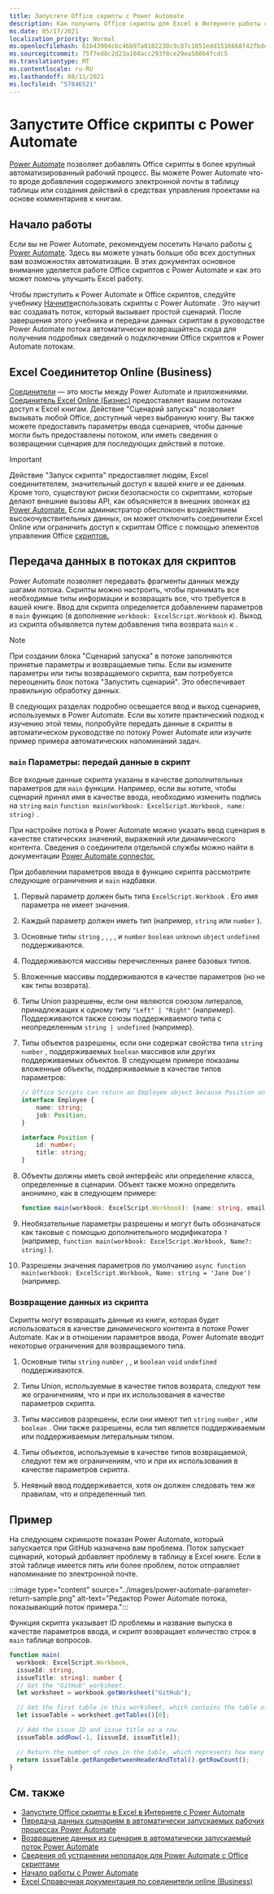 ```yaml
---
title: Запустите Office скрипты с Power Automate
description: Как получить Office скрипты для Excel в Интернете работы с рабочим Power Automate рабочим процессом.
ms.date: 05/17/2021
localization_priority: Normal
ms.openlocfilehash: 61b43904cbc46b97a0102230c9c87c1051edd1516668f42fbded63c53c958de9
ms.sourcegitcommit: 75f7ed8c2d23a104acc293f8ce29ea580b4fcdc5
ms.translationtype: MT
ms.contentlocale: ru-RU
ms.lasthandoff: 08/11/2021
ms.locfileid: "57846521"
---
```

# <a name="run-office-scripts-with-power-automate"></a>Запустите Office скрипты с Power Automate

[Power Automate](https://flow.microsoft.com) позволяет добавлять Office скрипты в более крупный автоматизированный рабочий процесс. Вы можете Power Automate что-то вроде добавления содержимого электронной почты в таблицу таблицы или создания действий в средствах управления проектами на основе комментариев к книгам.

## <a name="get-started"></a>Начало работы

Если вы не Power Automate, рекомендуем посетить Начало работы [с Power Automate](/power-automate/getting-started). Здесь вы можете узнать больше обо всех доступных вам возможностях автоматизации. В этих документах основное внимание уделяется работе Office скриптов с Power Automate и как это может помочь улучшить Excel работу.

Чтобы приступить к Power Automate и Office скриптов, следуйте учебнику [Начните](../tutorials/excel-power-automate-manual.md)использовать скрипты с Power Automate . Это научит вас создавать поток, который вызывает простой сценарий. После завершения этого учебника [](../tutorials/excel-power-automate-trigger.md) и передачи данных скриптам в руководстве Power Automate потока автоматически возвращайтесь сюда для получения подробных сведений о подключении Office скриптов к Power Automate потокам.

## <a name="excel-online-business-connector"></a>Excel Соединитетор Online (Business)

[Соединители](/connectors/connectors) — это мосты между Power Automate и приложениями. [Соединитель Excel Online (Бизнес)](/connectors/excelonlinebusiness) предоставляет вашим потокам доступ к Excel книгам. Действие "Сценарий запуска" позволяет вызывать любой Office, доступный через выбранную книгу. Вы также можете предоставить параметры ввода сценариев, чтобы данные могли быть предоставлены потоком, или иметь сведения о возвращении сценария для последующих действий в потоке.

> [!IMPORTANT]
> Действие "Запуск скрипта" предоставляет людям, Excel соединитетелем, значительный доступ к вашей книге и ее данным. Кроме того, существуют риски безопасности со скриптами, которые делают внешние вызовы API, как объясняется в внешних звонках [из Power Automate.](external-calls.md) Если администратор обеспокоен воздействием высокочувствительных данных, он может отключить соединители Excel Online или ограничить доступ к скриптам Office с помощью элементов управления Office [скриптов.](/microsoft-365/admin/manage/manage-office-scripts-settings)

## <a name="data-transfer-in-flows-for-scripts"></a>Передача данных в потоках для скриптов

Power Automate позволяет передавать фрагменты данных между шагами потока. Скрипты можно настроить, чтобы принимать все необходимые типы информации и возвращать все, что требуется в вашей книге. Ввод для скрипта определяется добавлением параметров в `main` функцию (в дополнение `workbook: ExcelScript.Workbook` к). Выход из скрипта объявляется путем добавления типа возврата `main` к .

> [!NOTE]
> При создании блока "Сценарий запуска" в потоке заполняются принятые параметры и возвращаемые типы. Если вы измените параметры или типы возвращаемого скрипта, вам потребуется переоценить блок потока "Запустить сценарий". Это обеспечивает правильную обработку данных.

В следующих разделах подробно освещается ввод и выход сценариев, используемых в Power Automate. Если вы хотите практический подход к изучению этой [](../tutorials/excel-power-automate-trigger.md) темы, попробуйте передать данные в скрипты в автоматическом [](../resources/scenarios/task-reminders.md) руководстве по потоку Power Automate или изучите пример примера автоматических напоминаний задач.

### <a name="main-parameters-pass-data-to-a-script"></a>`main` Параметры: передай данные в скрипт

Все входные данные скрипта указаны в качестве дополнительных параметров для `main` функции. Например, если вы хотите, чтобы сценарий принял имя в качестве ввода, необходимо изменить подпись на `string` `main` `function main(workbook: ExcelScript.Workbook, name: string)` .

При настройке потока в Power Automate можно указать ввод сценария в качестве [](/power-automate/use-expressions-in-conditions)статических значений, выражений или динамического контента. Сведения о соединители отдельной службы можно найти в документации [Power Automate connector.](/connectors/)

При добавлении параметров ввода в функцию скрипта рассмотрите следующие ограничения и `main` надбавки.

1. Первый параметр должен быть типа `ExcelScript.Workbook` . Его имя параметра не имеет значения.

2. Каждый параметр должен иметь тип (например, `string` или `number` ).

3. Основные типы `string` , , , , и `number` `boolean` `unknown` `object` `undefined` поддерживаются.

4. Поддерживаются массивы перечисленных ранее базовых типов.

5. Вложенные массивы поддерживаются в качестве параметров (но не как типы возврата).

6. Типы Union разрешены, если они являются союзом литералов, принадлежащих к одному типу `"Left" | "Right"` (например). Поддерживаются также союзы поддерживаемого типа с неопределенным `string | undefined` (например).

7. Типы объектов разрешены, если они содержат свойства типа `string` `number` , поддерживаемых `boolean` массивов или других поддерживаемых объектов. В следующем примере показаны вложенные объекты, поддерживаемые в качестве типов параметров:

    ```TypeScript
    // Office Scripts can return an Employee object because Position only contains strings and numbers.
    interface Employee {
        name: string;
        job: Position;
    }

    interface Position {
        id: number;
        title: string;
    }
    ```

8. Объекты должны иметь свой интерфейс или определение класса, определенные в сценарии. Объект также можно определить анонимно, как в следующем примере:

    ```TypeScript
    function main(workbook: ExcelScript.Workbook): {name: string, email: string}
    ```

9. Необязательные параметры разрешены и могут быть обозначаться как таковые с помощью дополнительного модификатора `?` (например, `function main(workbook: ExcelScript.Workbook, Name?: string)` ).

10. Разрешены значения параметров по умолчанию `async function main(workbook: ExcelScript.Workbook, Name: string = 'Jane Doe')` (например.

### <a name="return-data-from-a-script"></a>Возвращение данных из скрипта

Скрипты могут возвращать данные из книги, которая будет использоваться в качестве динамического контента в потоке Power Automate. Как и в отношении параметров ввода, Power Automate вводит некоторые ограничения для возвращаемого типа.

1. Основные типы `string` `number` , , и `boolean` `void` `undefined` поддерживаются.

2. Типы Union, используемые в качестве типов возврата, следуют тем же ограничениям, что и при их использования в качестве параметров скрипта.

3. Типы массивов разрешены, если они имеют тип `string` `number` , или `boolean` . Они также разрешены, если тип является поддерживаемым или поддерживаемым литеральным типом.

4. Типы объектов, используемые в качестве типов возвращаемой, следуют тем же ограничениям, что и при их использования в качестве параметров скрипта.

5. Неявный ввод поддерживается, хотя он должен следовать тем же правилам, что и определенный тип.

## <a name="example"></a>Пример

На следующем скриншоте показан Power Automate, который запускается [](https://github.com/) при GitHub назначена вам проблема. Поток запускает сценарий, который добавляет проблему в таблицу в Excel книге. Если в этой таблице имеется пять или более проблем, поток отправляет напоминание по электронной почте.

:::image type="content" source="../images/power-automate-parameter-return-sample.png" alt-text="Редактор Power Automate потока, показывающий поток примера.":::

Функция скрипта указывает ID проблемы и название выпуска в качестве параметров ввода, и скрипт возвращает количество строк в `main` таблице вопросов.

```TypeScript
function main(
  workbook: ExcelScript.Workbook,
  issueId: string,
  issueTitle: string): number {
  // Get the "GitHub" worksheet.
  let worksheet = workbook.getWorksheet("GitHub");

  // Get the first table in this worksheet, which contains the table of GitHub issues.
  let issueTable = worksheet.getTables()[0];

  // Add the issue ID and issue title as a row.
  issueTable.addRow(-1, [issueId, issueTitle]);

  // Return the number of rows in the table, which represents how many issues are assigned to this user.
  return issueTable.getRangeBetweenHeaderAndTotal().getRowCount();
}
```

## <a name="see-also"></a>См. также

- [Запустите Office скрипты в Excel в Интернете с Power Automate](../tutorials/excel-power-automate-manual.md)
- [Передача данных сценариям в автоматически запускаемых рабочих процессах Power Automate](../tutorials/excel-power-automate-trigger.md)
- [Возвращение данных из сценария в автоматически запускаемый поток Power Automate](../tutorials/excel-power-automate-returns.md)
- [Сведения об устранении неполадок для Power Automate с Office скриптами](../testing/power-automate-troubleshooting.md)
- [Начало работы с Power Automate](/power-automate/getting-started)
- [Excel Справочная документация по соединители online (Business)](/connectors/excelonlinebusiness/)
